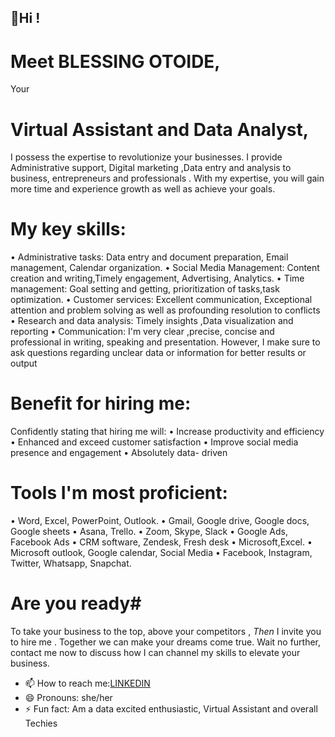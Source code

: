 ## 🤚Hi ! ##
# Meet BLESSING OTOIDE,
Your 
# Virtual Assistant and Data Analyst, 
I possess the expertise to revolutionize your businesses. I provide Administrative support, Digital marketing ,Data entry and analysis to business, entrepreneurs and professionals . With my expertise, you will gain more time and experience growth as well as achieve your goals.
# My key skills:
  • Administrative tasks: Data entry and document preparation, Email management, Calendar organization.
 • Social Media Management: Content creation and writing,Timely engagement, Advertising, Analytics.
 • Time management: Goal setting and getting, prioritization of tasks,task optimization.
 • Customer services: Excellent communication, Exceptional attention and problem solving as well as profounding resolution to conflicts
 • Research and data analysis: Timely insights ,Data visualization and reporting
• Communication: I'm very clear ,precise, concise and professional in writing, speaking and presentation. However, I make sure to ask questions regarding unclear data or information for better results or output
  # Benefit for hiring me:
Confidently stating that hiring me will:
• Increase productivity and efficiency 
• Enhanced and exceed customer satisfaction
• Improve social media presence and engagement
• Absolutely data- driven

  # Tools I'm most proficient:
 • Word, Excel, PowerPoint, Outlook.
• Gmail, Google drive, Google docs, Google sheets
• Asana, Trello.
• Zoom, Skype, Slack 
• Google Ads, Facebook Ads
• CRM software, Zendesk, Fresh desk
• Microsoft,Excel.
• Microsoft outlook, Google calendar,
Social Media
• Facebook, Instagram, Twitter, Whatsapp, Snapchat.
  # Are you ready#
  To take your business to the top, above your competitors , *Then* I invite you to hire me . Together we can make your dreams come true. Wait no further, contact me now to discuss how I can channel my skills to elevate your business.
- 📫 How to reach me:[LINKEDIN](https://www.linkedin.com/in/otoide-blessing-0186a6222)
- 😄 Pronouns: she/her
- ⚡ Fun fact: Am a data excited enthusiastic, Virtual Assistant and overall Techies

<!---
OTOIDEBLESSING/OTOIDEBLESSING is a ✨ special ✨ repository because its `README.md` (this file) appears on your GitHub profile.
You can click the Preview link to take a look at your changes.
--->
